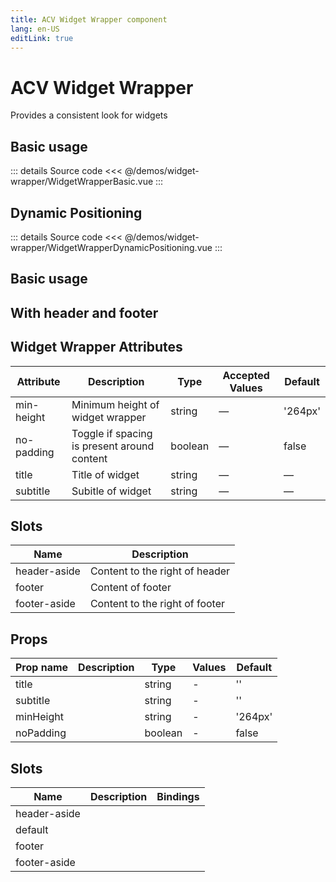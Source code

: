 ```yaml
---
title: ACV Widget Wrapper component
lang: en-US
editLink: true
---
```


# ACV Widget Wrapper

Provides a consistent look for widgets

## Basic usage

<WidgetWrapperBasic />

::: details Source code
<<< @/demos/widget-wrapper/WidgetWrapperBasic.vue
:::

## Dynamic Positioning

<WidgetWrapperDynamicPositioning />

::: details Source code
<<< @/demos/widget-wrapper/WidgetWrapperDynamicPositioning.vue
:::

## Basic usage

<WidgetWrapperSimple />

## With header and footer

<WidgetWrapperWithHeaderAndFooter />

## Widget Wrapper Attributes

| Attribute  | Description                                 | Type    | Accepted Values | Default |
| ---------- | ------------------------------------------- | ------- | --------------- | ------- |
| min-height | Minimum height of widget wrapper            | string  | —               | '264px' |
| no-padding | Toggle if spacing is present around content | boolean | —               | false   |
| title      | Title of widget                             | string  | —               | —       |
| subtitle   | Subitle of widget                           | string  | —               | —       |

## Slots

| Name         | Description                    |
| ------------ | ------------------------------ |
| header-aside | Content to the right of header |
| footer       | Content of footer              |
| footer-aside | Content to the right of footer |

## Props

| Prop name | Description | Type    | Values | Default |
| --------- | ----------- | ------- | ------ | ------- |
| title     |             | string  | -      | ''      |
| subtitle  |             | string  | -      | ''      |
| minHeight |             | string  | -      | '264px' |
| noPadding |             | boolean | -      | false   |

## Slots

| Name         | Description | Bindings |
| ------------ | ----------- | -------- |
| header-aside |             |          |
| default      |             |          |
| footer       |             |          |
| footer-aside |             |          |
